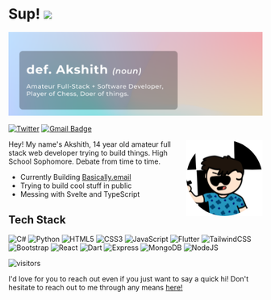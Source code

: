# Sup! <img src="https://media.giphy.com/media/hvRJCLFzcasrR4ia7z/giphy.gif" width="25px" />

<img src="banner.png" >

[![Twitter](https://img.shields.io/badge/-@Akshith3105-1ca0f1?style=flat-square&labelColor=1ca0f1&logo=twitter&logoColor=white&link=https://twitter.com/Harshkhatri24)](https://twitter.com/Akshith3105)
[![Gmail Badge](https://img.shields.io/badge/-akshithgarapati3105@gmail.com-c14438?style=flat-square&logo=Gmail&logoColor=white&link=mailto:mailharshkhatri@gmail.com)](mailto:akshithgarapati3105@gmail.com)

<img src="unknown-modified.png" align="right">

Hey! My name's Akshith, 14 year old amateur full stack web developer trying to build things. High School Sophomore. Debate from time to time.

- Currently Building <a href="https://www.basically.email/">Basically.email</a>
- Trying to build cool stuff in public
- Messing with Svelte and TypeScript


## Tech Stack
![C#](https://img.shields.io/badge/C%23-239120?style=for-the-badge&logo=c-sharp&logoColor=white)
![Python](https://img.shields.io/badge/Python-3776AB?style=for-the-badge&logo=python&logoColor=white)
![HTML5](https://img.shields.io/badge/HTML5-E34F26?style=for-the-badge&logo=html5&logoColor=white)
![CSS3](https://img.shields.io/badge/CSS3-1572B6?style=for-the-badge&logo=css3&logoColor=white)
![JavaScript](https://img.shields.io/badge/JavaScript-323330?style=for-the-badge&logo=javascript&logoColor=F7DF1E)
![Flutter](https://img.shields.io/badge/Flutter-02569B?style=for-the-badge&logo=flutter&logoColor=white)
![TailwindCSS](https://img.shields.io/badge/Tailwind_CSS-38B2AC?style=for-the-badge&logo=tailwind-css&logoColor=white)
![Bootstrap](https://img.shields.io/badge/Bootstrap-563D7C?style=for-the-badge&logo=bootstrap&logoColor=white)
![React](https://img.shields.io/badge/React-20232A?style=for-the-badge&logo=react&logoColor=61DAFB)
![Dart](https://img.shields.io/badge/Dart-0175C2?style=for-the-badge&logo=dart&logoColor=white)
![Express](https://img.shields.io/badge/Express.js-404D59?style=for-the-badge)
![MongoDB](https://img.shields.io/badge/MongoDB-4EA94B?style=for-the-badge&logo=mongodb&logoColor=white)
![NodeJS](https://img.shields.io/badge/Node.js-43853D?style=for-the-badge&logo=node.js&logoColor=white)

![visitors](https://visitor-badge.glitch.me/badge?page_id=Bobby3105&left_color=blue&right_color=black)


I'd love for you to reach out even if you just want to say a quick hi! Don't hesitate to reach out to me through any means <a href="https://linktr.ee/Bobby3105" target="_blank">here!</a>


